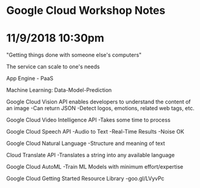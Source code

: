 # Google Cloud Workshop Notes
# 11/9/2018 10:30pm

"Getting things done with someone else's computers"

The service can scale to one's needs

App Engine - PaaS

Machine Learning: Data-Model-Prediction

Google Cloud Vision API enables developers to understand the content of an image
-Can return JSON
-Detect logos, emotions, related web tags, etc.

Google Cloud Video Intelligence API
-Takes some time to process

Google Cloud Speech API
-Audio to Text
-Real-Time Results
-Noise OK

Google Cloud Natural Language
-Structure and meaning of text

Cloud Translate API
-Translates a string into any available language

Google Cloud AutoML
-Train ML Models with minimum effort/expertise

Google Cloud Getting Started Resource Library
-goo.gl/LVyvPc